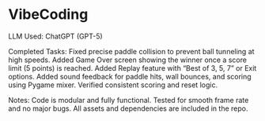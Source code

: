 # VibeCoding

LLM Used: ChatGPT (GPT-5)

Completed Tasks:
Fixed precise paddle collision to prevent ball tunneling at high speeds.
Added Game Over screen showing the winner once a score limit (5 points) is reached.
Added Replay feature with “Best of 3, 5, 7” or Exit options.
Added sound feedback for paddle hits, wall bounces, and scoring using Pygame mixer.
Verified consistent scoring and reset logic.

Notes:
Code is modular and fully functional.
Tested for smooth frame rate and no major bugs.
All assets and dependencies are included in the repo.
